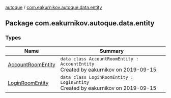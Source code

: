 [autoque](../index.md) / [com.eakurnikov.autoque.data.entity](./index.md)

## Package com.eakurnikov.autoque.data.entity

### Types

| Name | Summary |
|---|---|
| [AccountRoomEntity](-account-room-entity/index.md) | `data class AccountRoomEntity : AccountEntity`<br>Created by eakurnikov on 2019-09-15 |
| [LoginRoomEntity](-login-room-entity/index.md) | `data class LoginRoomEntity : LoginEntity`<br>Created by eakurnikov on 2019-09-15 |
